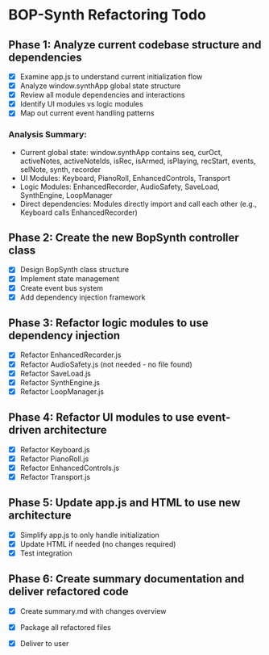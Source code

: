# BOP-Synth Refactoring Todo

## Phase 1: Analyze current codebase structure and dependencies
- [x] Examine app.js to understand current initialization flow
- [x] Analyze window.synthApp global state structure
- [x] Review all module dependencies and interactions
- [x] Identify UI modules vs logic modules
- [x] Map out current event handling patterns

### Analysis Summary:
- Current global state: window.synthApp contains seq, curOct, activeNotes, activeNoteIds, isRec, isArmed, isPlaying, recStart, events, selNote, synth, recorder
- UI Modules: Keyboard, PianoRoll, EnhancedControls, Transport
- Logic Modules: EnhancedRecorder, AudioSafety, SaveLoad, SynthEngine, LoopManager
- Direct dependencies: Modules directly import and call each other (e.g., Keyboard calls EnhancedRecorder)

## Phase 2: Create the new BopSynth controller class
- [x] Design BopSynth class structure
- [x] Implement state management
- [x] Create event bus system
- [x] Add dependency injection framework

## Phase 3: Refactor logic modules to use dependency injection
- [x] Refactor EnhancedRecorder.js
- [x] Refactor AudioSafety.js (not needed - no file found)
- [x] Refactor SaveLoad.js
- [x] Refactor SynthEngine.js
- [x] Refactor LoopManager.js

## Phase 4: Refactor UI modules to use event-driven architecture
- [x] Refactor Keyboard.js
- [x] Refactor PianoRoll.js
- [x] Refactor EnhancedControls.js
- [x] Refactor Transport.js

## Phase 5: Update app.js and HTML to use new architecture
- [x] Simplify app.js to only handle initialization
- [x] Update HTML if needed (no changes required)
- [x] Test integration

## Phase 6: Create summary documentation and deliver refactored code
- [x] Create summary.md with changes overview
- [x] Package all refactored files
- [x] Deliver to user

